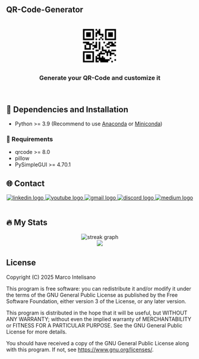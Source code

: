 ## QR-Code-Generator

<!-- PROJECT LOGO -->
<br />
<div align="center">
    <img src="imgs/qrcode_icon.png" alt="Logo" height="100">
<h3 align="center">Generate your QR-Code and customize it</h3>
</div>
<br/>
</div>


## :wrench: Dependencies and Installation

- Python >= 3.9 (Recommend to use [Anaconda](https://www.anaconda.com/download/#linux) or [Miniconda](https://docs.conda.io/en/latest/miniconda.html))

### :wrench: Requirements

- qrcode >= 8.0
- pillow
- PySimpleGUI >= 4.70.1



<!-- CONTACT -->
## 🌐   Contact

<div align="center">
  <a href="https://www.linkedin.com/in/engineermarcointelisano/" target="_blank">
    <img src="https://img.shields.io/static/v1?message=LinkedIn&logo=linkedin&label=&color=0077B5&logoColor=white&labelColor=&style=for-the-badge" height="25" alt="linkedin logo"  />
  </a>
  <a href="https://www.youtube.com/@MarcoIntelisano" target="_blank">
    <img src="https://img.shields.io/static/v1?message=Youtube&logo=youtube&label=&color=FF0000&logoColor=white&labelColor=&style=for-the-badge" height="25" alt="youtube logo"  />
  </a>
  <a href="mailto:intelisano.marco@gmail.com" target="_blank">
    <img src="https://img.shields.io/static/v1?message=Gmail&logo=gmail&label=&color=D14836&logoColor=white&labelColor=&style=for-the-badge" height="25" alt="gmail logo"  />
  </a>
  <a href="https://discord.com/channels/imarco3052" target="_blank">
    <img src="https://img.shields.io/static/v1?message=Discord&logo=discord&label=&color=7289DA&logoColor=white&labelColor=&style=for-the-badge" height="25" alt="discord logo"  />
  </a>
  <a href="https://medium.com/@intelisano.marco" target="_blank">
    <img src="https://img.shields.io/static/v1?message=Medium&logo=medium&label=&color=12100E&logoColor=white&labelColor=&style=for-the-badge" height="25" alt="medium logo"  />
  </a>
</div>
<br/>


<!-- Stats -->
## 🔥   My Stats

<div align="center">
  <img src="https://streak-stats.demolab.com?user=MarcoIntelisano&locale=en&mode=daily&theme=dark&hide_border=false&border_radius=5&order=3" height="220" alt="streak graph"  />
</div>


<div align="center">
  <img src="https://visitor-badge.laobi.icu/badge?page_id=MarcoIntelisano.MarcoIntelisano&"  />
</div>




## License
Copyright (C) 2025 Marco Intelisano

This program is free software: you can redistribute it and/or modify it under the terms of the GNU General Public License as published by the Free Software Foundation, either version 3 of the License, or any later version.

This program is distributed in the hope that it will be useful, but WITHOUT ANY WARRANTY; without even the implied warranty of MERCHANTABILITY or FITNESS FOR A PARTICULAR PURPOSE. See the GNU General Public License for more details.

You should have received a copy of the GNU General Public License along with this program. If not, see https://www.gnu.org/licenses/.
